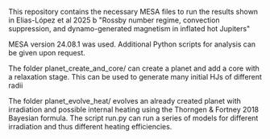This repository contains the necessary MESA files to run the results shown in Elias-López et al 2025 b "Rossby number regime, convection suppression, and dynamo-generated magnetism in inflated hot Jupiters"

MESA version 24.08.1 was used. Additional Python scripts for analysis can be given upon request.

The folder planet_create_and_core/ can create a planet and add a core with a relaxation stage. This can be used to generate many initial HJs of different radii 

The folder planet_evolve_heat/ evolves an already created planet with irradiation and possible internal heating using the Thorngen & Fortney 2018 Bayesian formula. The script run.py can run a series of models for different irradiation and thus different heating efficiencies.
